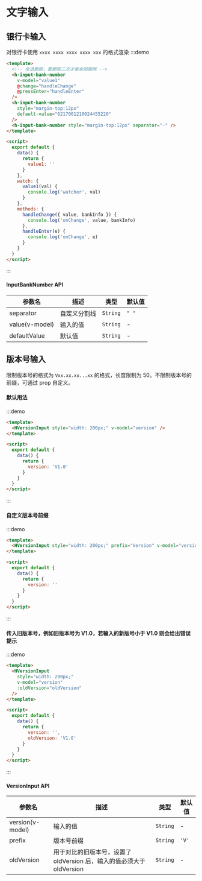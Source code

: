 # 文字输入

## 银行卡输入

对银行卡使用 `xxxx xxxx xxxx xxxx xxx` 的格式渲染
:::demo

```html
<template>
  <!-- 全选删除，要删除三次才能全部删除 -->
  <h-input-bank-number
    v-model="value1"
    @change="handleChange"
    @pressEnter="handleEnter"
  />
  <h-input-bank-number
    style="margin-top:12px"
    default-value="6217001210024455220"
  />
  <h-input-bank-number style="margin-top:12px" separator="-" />
</template>

<script>
  export default {
    data() {
      return {
        value1: ''
      }
    },
    watch: {
      value1(val) {
        console.log('watcher', val)
      }
    },
    methods: {
      handleChange({ value, bankInfo }) {
        console.log('onChange', value, bankInfo)
      },
      handleEnter(e) {
        console.log('onChange', e)
      }
    }
  }
</script>
```

:::

#### InputBankNumber API

| 参数名         | 描述         | 类型     | 默认值 |
| -------------- | ------------ | -------- | ------ |
| separator      | 自定义分割线 | `String` | `" "`  |
| value(v-model) | 输入的值     | `String` | -      |
| defaultValue   | 默认值       | `String` | -      |

## 版本号输入

限制版本号的格式为 `Vxx.xx.xx...xx` 的格式，长度限制为 50。不限制版本号的前缀，可通过 prop 自定义。

#### 默认用法

:::demo

```html
<template>
  <HVersionInput style="width: 200px;" v-model="version" />
</template>

<script>
  export default {
    data() {
      return {
        version: 'V1.0'
      }
    }
  }
</script>
```

:::

#### 自定义版本号前缀

:::demo

```html
<template>
  <HVersionInput style="width: 200px;" prefix="Version" v-model="version" />
</template>

<script>
  export default {
    data() {
      return {
        version: ''
      }
    }
  }
</script>
```

:::

#### 传入旧版本号，例如旧版本号为 V1.0，若输入的新版号小于 V1.0 则会给出错误提示

:::demo

```html
<template>
  <HVersionInput
    style="width: 200px;"
    v-model="version"
    :oldVersion="oldVersion"
  />
</template>

<script>
  export default {
    data() {
      return {
        version: '',
        oldVersion: 'V1.0'
      }
    }
  }
</script>
```

:::

#### VersionInput API

| 参数名           | 描述                                                                  | 类型     | 默认值 |
| ---------------- | --------------------------------------------------------------------- | -------- | ------ |
| version(v-model) | 输入的值                                                              | `String` | -      |
| prefix           | 版本号前缀                                                            | `String` | `'V'`  |
| oldVersion       | 用于对比的旧版本号，设置了 oldVersion 后，输入的值必须大于 oldVersion | `String` | -      |
